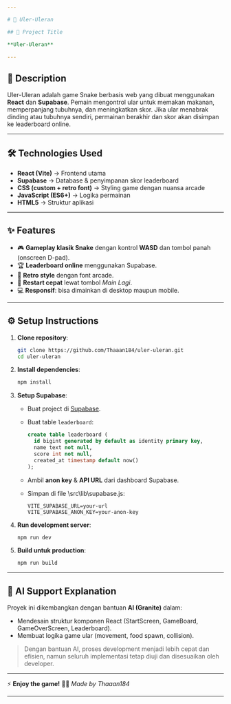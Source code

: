 ```yaml
---

# 🐍 Uler-Uleran

## 📌 Project Title

**Uler-Uleran**

---
```


## 📝 Description

Uler-Uleran adalah game Snake berbasis web yang dibuat menggunakan **React** dan **Supabase**.
Pemain mengontrol ular untuk memakan makanan, memperpanjang tubuhnya, dan meningkatkan skor.
Jika ular menabrak dinding atau tubuhnya sendiri, permainan berakhir dan skor akan disimpan ke leaderboard online.

---

## 🛠️ Technologies Used

* **React (Vite)** → Frontend utama
* **Supabase** → Database & penyimpanan skor leaderboard
* **CSS (custom + retro font)** → Styling game dengan nuansa arcade
* **JavaScript (ES6+)** → Logika permainan
* **HTML5** → Struktur aplikasi

---

## ✨ Features

* 🎮 **Gameplay klasik Snake** dengan kontrol **WASD** dan tombol panah (onscreen D-pad).
* 🏆 **Leaderboard online** menggunakan Supabase.
* 🎨 **Retro style** dengan font arcade.
* 🔁 **Restart cepat** lewat tombol *Main Lagi*.
* 💻 **Responsif**: bisa dimainkan di desktop maupun mobile.

---

## ⚙️ Setup Instructions

1. **Clone repository**:

   ```bash
   git clone https://github.com/Thaaan184/uler-uleran.git
   cd uler-uleran
   ```

2. **Install dependencies**:

   ```bash
   npm install
   ```

3. **Setup Supabase**:

   * Buat project di [Supabase](https://supabase.com/).
   * Buat table `leaderboard`:

     ```sql
     create table leaderboard (
       id bigint generated by default as identity primary key,
       name text not null,
       score int not null,
       created_at timestamp default now()
     );
     ```
   * Ambil **anon key** & **API URL** dari dashboard Supabase.
   * Simpan di file \src\lib\supabase.js:

     ```
     VITE_SUPABASE_URL=your-url
     VITE_SUPABASE_ANON_KEY=your-anon-key
     ```

4. **Run development server**:

   ```bash
   npm run dev
   ```

5. **Build untuk production**:

   ```bash
   npm run build
   ```

---

## 🤖 AI Support Explanation

Proyek ini dikembangkan dengan bantuan **AI (Granite)** dalam:

* Mendesain struktur komponen React (StartScreen, GameBoard, GameOverScreen, Leaderboard).
* Membuat logika game ular (movement, food spawn, collision).

> Dengan bantuan AI, proses development menjadi lebih cepat dan efisien, namun seluruh implementasi tetap diuji dan disesuaikan oleh developer.

---

⚡ **Enjoy the game!**
👨‍💻 *Made by Thaaan184*

---